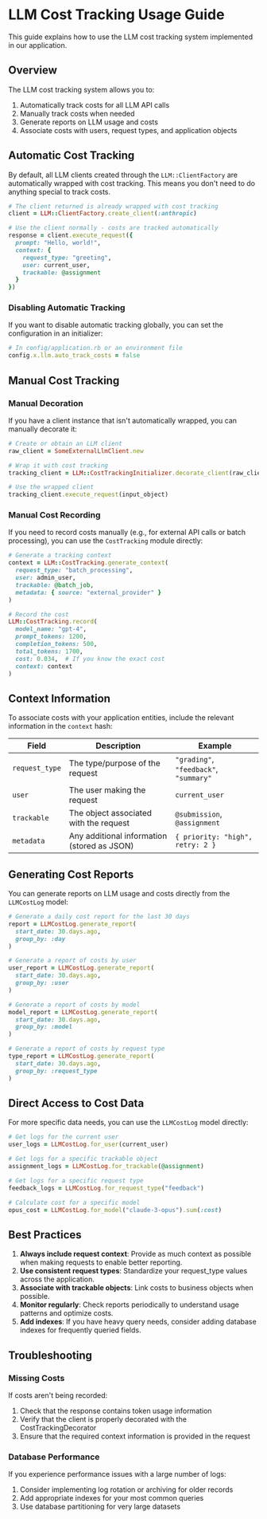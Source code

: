# LLM Cost Tracking Usage Guide

This guide explains how to use the LLM cost tracking system implemented in our application.

## Overview

The LLM cost tracking system allows you to:

1. Automatically track costs for all LLM API calls
2. Manually track costs when needed
3. Generate reports on LLM usage and costs
4. Associate costs with users, request types, and application objects

## Automatic Cost Tracking

By default, all LLM clients created through the `LLM::ClientFactory` are automatically wrapped with cost tracking. This means you don't need to do anything special to track costs.

```ruby
# The client returned is already wrapped with cost tracking
client = LLM::ClientFactory.create_client(:anthropic)

# Use the client normally - costs are tracked automatically
response = client.execute_request({
  prompt: "Hello, world!",
  context: {
    request_type: "greeting",
    user: current_user,
    trackable: @assignment
  }
})
```

### Disabling Automatic Tracking

If you want to disable automatic tracking globally, you can set the configuration in an initializer:

```ruby
# In config/application.rb or an environment file
config.x.llm.auto_track_costs = false
```

## Manual Cost Tracking

### Manual Decoration

If you have a client instance that isn't automatically wrapped, you can manually decorate it:

```ruby
# Create or obtain an LLM client
raw_client = SomeExternalLlmClient.new

# Wrap it with cost tracking
tracking_client = LLM::CostTrackingInitializer.decorate_client(raw_client)

# Use the wrapped client
tracking_client.execute_request(input_object)
```

### Manual Cost Recording

If you need to record costs manually (e.g., for external API calls or batch processing), you can use the `CostTracking` module directly:

```ruby
# Generate a tracking context
context = LLM::CostTracking.generate_context(
  request_type: "batch_processing",
  user: admin_user,
  trackable: @batch_job,
  metadata: { source: "external_provider" }
)

# Record the cost
LLM::CostTracking.record(
  model_name: "gpt-4",
  prompt_tokens: 1200,
  completion_tokens: 500,
  total_tokens: 1700,
  cost: 0.034,  # If you know the exact cost
  context: context
)
```

## Context Information

To associate costs with your application entities, include the relevant information in the `context` hash:

| Field | Description | Example |
|-------|-------------|---------|
| `request_type` | The type/purpose of the request | `"grading"`, `"feedback"`, `"summary"` |
| `user` | The user making the request | `current_user` |
| `trackable` | The object associated with the request | `@submission`, `@assignment` |
| `metadata` | Any additional information (stored as JSON) | `{ priority: "high", retry: 2 }` |

## Generating Cost Reports

You can generate reports on LLM usage and costs directly from the `LLMCostLog` model:

```ruby
# Generate a daily cost report for the last 30 days
report = LLMCostLog.generate_report(
  start_date: 30.days.ago,
  group_by: :day
)

# Generate a report of costs by user
user_report = LLMCostLog.generate_report(
  start_date: 30.days.ago,
  group_by: :user
)

# Generate a report of costs by model
model_report = LLMCostLog.generate_report(
  start_date: 30.days.ago,
  group_by: :model
)

# Generate a report of costs by request type
type_report = LLMCostLog.generate_report(
  start_date: 30.days.ago,
  group_by: :request_type
)
```

## Direct Access to Cost Data

For more specific data needs, you can use the `LLMCostLog` model directly:

```ruby
# Get logs for the current user
user_logs = LLMCostLog.for_user(current_user)

# Get logs for a specific trackable object
assignment_logs = LLMCostLog.for_trackable(@assignment)

# Get logs for a specific request type
feedback_logs = LLMCostLog.for_request_type("feedback")

# Calculate cost for a specific model
opus_cost = LLMCostLog.for_model("claude-3-opus").sum(:cost)
```

## Best Practices

1. **Always include request context**: Provide as much context as possible when making requests to enable better reporting.
2. **Use consistent request types**: Standardize your request_type values across the application.
3. **Associate with trackable objects**: Link costs to business objects when possible.
4. **Monitor regularly**: Check reports periodically to understand usage patterns and optimize costs.
5. **Add indexes**: If you have heavy query needs, consider adding database indexes for frequently queried fields.

## Troubleshooting

### Missing Costs

If costs aren't being recorded:

1. Check that the response contains token usage information
2. Verify that the client is properly decorated with the CostTrackingDecorator
3. Ensure that the required context information is provided in the request

### Database Performance

If you experience performance issues with a large number of logs:

1. Consider implementing log rotation or archiving for older records
2. Add appropriate indexes for your most common queries
3. Use database partitioning for very large datasets 